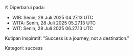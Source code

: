⏰ Diperbarui pada:
- WIB: Senin, 28 Juli 2025 04.27.13 UTC
- WITA: Senin, 28 Juli 2025 05.27.13 UTC
- WIT: Senin, 28 Juli 2025 06.27.13 UTC

Kutipan Inspiratif:
"Success is a journey, not a destination."


Kategori: success

